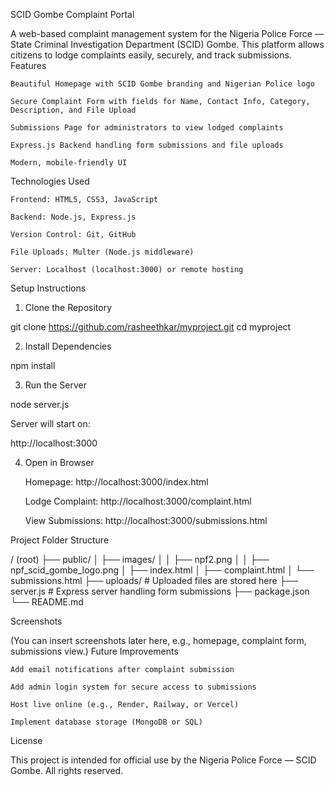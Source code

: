 SCID Gombe Complaint Portal

A web-based complaint management system for the Nigeria Police Force — State Criminal Investigation Department (SCID) Gombe.
This platform allows citizens to lodge complaints easily, securely, and track submissions.
Features

    Beautiful Homepage with SCID Gombe branding and Nigerian Police logo

    Secure Complaint Form with fields for Name, Contact Info, Category, Description, and File Upload

    Submissions Page for administrators to view lodged complaints

    Express.js Backend handling form submissions and file uploads

    Modern, mobile-friendly UI

Technologies Used

    Frontend: HTML5, CSS3, JavaScript

    Backend: Node.js, Express.js

    Version Control: Git, GitHub

    File Uploads: Multer (Node.js middleware)

    Server: Localhost (localhost:3000) or remote hosting

Setup Instructions
1. Clone the Repository

git clone https://github.com/rasheethkar/myproject.git
cd myproject

2. Install Dependencies

npm install

3. Run the Server

node server.js

Server will start on:

http://localhost:3000

4. Open in Browser

    Homepage: http://localhost:3000/index.html

    Lodge Complaint: http://localhost:3000/complaint.html

    View Submissions: http://localhost:3000/submissions.html

Project Folder Structure

/ (root)
├── public/
│   ├── images/
│   │   ├── npf2.png
│   │   ├── npf_scid_gombe_logo.png
│   ├── index.html
│   ├── complaint.html
│   └── submissions.html
├── uploads/        # Uploaded files are stored here
├── server.js       # Express server handling form submissions
├── package.json
└── README.md

Screenshots

(You can insert screenshots later here, e.g., homepage, complaint form, submissions view.)
Future Improvements

    Add email notifications after complaint submission

    Add admin login system for secure access to submissions

    Host live online (e.g., Render, Railway, or Vercel)

    Implement database storage (MongoDB or SQL)

License

This project is intended for official use by the Nigeria Police Force — SCID Gombe.
All rights reserved.
